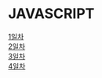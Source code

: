 # JAVASCRIPT

[1일차](https://github.com/JihyeHwang09/TIL/blob/master/javascript/1일차/README.md)<br>
[2일차](https://github.com/JihyeHwang09/TIL/blob/master/javascript/2일차/README.md)<br>
[3일차](https://github.com/JihyeHwang09/TIL/blob/master/javascript/3일차/README.md)<br>
[4일차](https://github.com/JihyeHwang09/TIL/blob/master/javascript/4일차/README.md)

